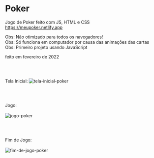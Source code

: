 # Poker
Jogo de Poker feito com JS, HTML e CSS <br>
https://meupoker.netlify.app

Obs: Não otimizado para todos os navegadores! <br>
Obs: Só funciona em computador por causa das animações das cartas <br>
Obs: Primeiro projeto usando JavaScript <br>

feito em fevereiro de 2022 <br>

<br><br>

Tela Inicial:
![tela-inicial-poker](https://user-images.githubusercontent.com/90268052/187032109-aa2d3bdf-c07e-42df-bac9-6d2b212774c2.png)

<br><br>

Jogo:
<br><br>
![jogo-poker](https://user-images.githubusercontent.com/90268052/187032200-3293a4cb-4ee4-429e-9d59-7cbaba0906f4.png)

<br><br>

Fim de Jogo:
<br><br>
![fim-de-jogo-poker](https://user-images.githubusercontent.com/90268052/187032230-df6fcd10-8b3b-4503-858e-cc0c2e4f9206.png)

<br><br>
